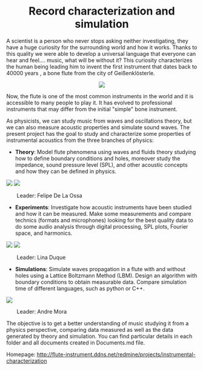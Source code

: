 <center> <h1>Record characterization and simulation</h1> </center>


A scientist is a person who never stops asking neither investigating, they have a huge curiosity for the surrounding world and how it works. Thanks to this quality we were able to develop a universal language that everyone can hear and feel....  music, what will be without it? This curiosity characterizes the human being leading him to invent the first instrument that dates back to 40000 years , a bone flute from the city of Geißenklösterle. 

<p align="center">
  <img  src="https://github.com/saguileran/Acoustics-Instruments/blob/master/primitive_flute.png">
</p>

Now, the flute is one of the most common instruments in the world and it is accessible to many people to play it. It has  evolved to professional instruments that may differ from the initial "simple" bone instrument.

As physicists, we can study music from waves and oscillations theory, but we can also measure acoustic properties and simulate sound waves. The present project has the goal to study and characterize some properties of instrumental acoustics from the three branches of physics:

* **Theory**: Model flute phenomena using waves and fluids theory studying how to define boundary conditions and holes, moreover study the impedance, sound pressure level (SPL), and other acoustic concepts and how they can be defined in physics.

![](https://github.com/saguileran/Acoustics-Instruments/blob/master/Theory/Impedance/ImpedanciaTeoV1.png)  ![](https://github.com/saguileran/Acoustics-Instruments/blob/master/Theory/Intensity/Intensidad.png)

&nbsp;&nbsp;&nbsp;&nbsp;&nbsp;&nbsp; Leader: Felipe De La Ossa


* **Experiments**: Investigate how  acoustic instruments  have been studied and how it can be measured. Make some measurements and compare technics (formats and microphones) looking for the best quality data to do some audio analysis through digital processing, SPL plots, Fourier space, and harmonics.

![](https://github.com/saguileran/Acoustics-Instruments/blob/master/Experiment/Measurements/Flute/Sebastian/Data/Plots%20-%20Flute-D.png)
![](https://github.com/saguileran/Acoustics-Instruments/blob/master/Experiment/Measurements/Flute/Sebastian/Data/Harmonics%Analysis%-%Flute-D.png)

&nbsp;&nbsp;&nbsp;&nbsp;&nbsp;&nbsp; Leader: Lina Duque


* **Simulations**: Simulate waves propagation in a flute with and without holes using a Lattice Boltzmann Method (LBM). Design an algorithm with boundary conditions to obtain measurable data. Compare simulation time of different languages, such as python or C++.

![](https://github.com/saguileran/Acoustics-Instruments/blob/master/Simulation.gif)

&nbsp;&nbsp;&nbsp;&nbsp;&nbsp;&nbsp; Leader: Andre Mora

The objective is to get a better understanding of music studying it from a physics perspective, comparing data measured as well as  the data generated by theory and simulation. You can find particular details in each folder and all documents created in Documents.md file. 


Homepage: http://flute-instrument.ddns.net/redmine/projects/instrumental-characterization
